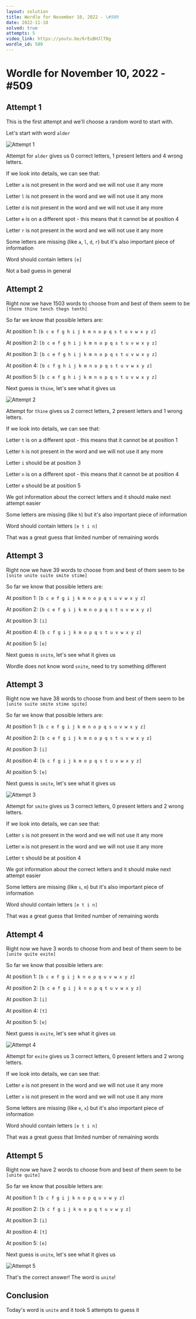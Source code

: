 ```yaml
---
layout: solution
title: Wordle for November 10, 2022 - \#509
date: 2022-11-10
solved: true
attempts: 5
video_link: https://youtu.be/6rEuBHJlT0g
wordle_id: 509
---
```


# Wordle for November 10, 2022 - \#509

## Attempt 1

This is the first attempt and we'll choose a random word to start with.

Let's start with word `alder`

![Attempt 1](2022-11-10/attempt-1.png)

Attempt for `alder` gives us 0 correct letters, 1 present letters and 4 wrong letters.

If we look into details, we can see that:

Letter `a` is not present in the word and we will not use it any more

Letter `l` is not present in the word and we will not use it any more

Letter `d` is not present in the word and we will not use it any more

Letter `e` is on a different spot - this means that it cannot be at position 4

Letter `r` is not present in the word and we will not use it any more

Some letters are missing (like `a`, `l`, `d`, `r`) but it's also important piece of information

Word should contain letters `[e]`

Not a bad guess in general



## Attempt 2

Right now we have 1503 words to choose from and best of them seem to be `[thone thine tench thegn tenth]`

So far we know that possible letters are:

At position 1: `[b c e f g h i j k m n o p q s t u v w x y z]`

At position 2: `[b c e f g h i j k m n o p q s t u v w x y z]`

At position 3: `[b c e f g h i j k m n o p q s t u v w x y z]`

At position 4: `[b c f g h i j k m n o p q s t u v w x y z]`

At position 5: `[b c e f g h i j k m n o p q s t u v w x y z]`

Next guess is `thine`, let's see what it gives us

![Attempt 2](2022-11-10/attempt-2.png)

Attempt for `thine` gives us 2 correct letters, 2 present letters and 1 wrong letters.

If we look into details, we can see that:

Letter `t` is on a different spot - this means that it cannot be at position 1

Letter `h` is not present in the word and we will not use it any more

Letter `i` should be at position 3

Letter `n` is on a different spot - this means that it cannot be at position 4

Letter `e` should be at position 5

We got information about the correct letters and it should make next attempt easier

Some letters are missing (like `h`) but it's also important piece of information

Word should contain letters `[e t i n]`

That was a great guess that limited number of remaining words



## Attempt 3

Right now we have 39 words to choose from and best of them seem to be `[snite unite suite smite stime]`

So far we know that possible letters are:

At position 1: `[b c e f g i j k m n o p q s u v w x y z]`

At position 2: `[b c e f g i j k m n o p q s t u v w x y z]`

At position 3: `[i]`

At position 4: `[b c f g i j k m o p q s t u v w x y z]`

At position 5: `[e]`

Next guess is `snite`, let's see what it gives us

Wordle does not know word `snite`, need to try something different

## Attempt 3

Right now we have 38 words to choose from and best of them seem to be `[unite suite smite stime spite]`

So far we know that possible letters are:

At position 1: `[b c e f g i j k m n o p q s u v w x y z]`

At position 2: `[b c e f g i j k m n o p q s t u v w x y z]`

At position 3: `[i]`

At position 4: `[b c f g i j k m o p q s t u v w x y z]`

At position 5: `[e]`

Next guess is `smite`, let's see what it gives us

![Attempt 3](2022-11-10/attempt-3.png)

Attempt for `smite` gives us 3 correct letters, 0 present letters and 2 wrong letters.

If we look into details, we can see that:

Letter `s` is not present in the word and we will not use it any more

Letter `m` is not present in the word and we will not use it any more

Letter `t` should be at position 4

We got information about the correct letters and it should make next attempt easier

Some letters are missing (like `s`, `m`) but it's also important piece of information

Word should contain letters `[e t i n]`

That was a great guess that limited number of remaining words



## Attempt 4

Right now we have 3 words to choose from and best of them seem to be `[unite quite exite]`

So far we know that possible letters are:

At position 1: `[b c e f g i j k n o p q u v w x y z]`

At position 2: `[b c e f g i j k n o p q t u v w x y z]`

At position 3: `[i]`

At position 4: `[t]`

At position 5: `[e]`

Next guess is `exite`, let's see what it gives us

![Attempt 4](2022-11-10/attempt-4.png)

Attempt for `exite` gives us 3 correct letters, 0 present letters and 2 wrong letters.

If we look into details, we can see that:

Letter `e` is not present in the word and we will not use it any more

Letter `x` is not present in the word and we will not use it any more

Some letters are missing (like `e`, `x`) but it's also important piece of information

Word should contain letters `[e t i n]`

That was a great guess that limited number of remaining words



## Attempt 5

Right now we have 2 words to choose from and best of them seem to be `[unite quite]`

So far we know that possible letters are:

At position 1: `[b c f g i j k n o p q u v w y z]`

At position 2: `[b c f g i j k n o p q t u v w y z]`

At position 3: `[i]`

At position 4: `[t]`

At position 5: `[e]`

Next guess is `unite`, let's see what it gives us

![Attempt 5](2022-11-10/attempt-5.png)

That's the correct answer! The word is `unite`!

## Conclusion

Today's word is `unite` and it took 5 attempts to guess it

